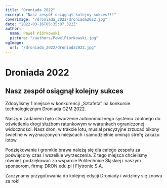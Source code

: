 ```yaml
---
title: "Droniada 2022"
excerpt: "Nasz zespół osiągnął kolejny sukces!!!"
coverImage: "/droniada_2022/droniada2022.jpg"
date: "2022-03-16T05:35:07.322Z"
author:
  name: Paweł Piórkowski
  picture: "/authors/PawelPiorkowski.jpg"
ogImage:
  url: "/droniada_2022/droniada2022.jpg"
---
```


# Droniada 2022

## Nasz zespół osiągnął kolejny sukces

Zdobyliśmy 1 miejsce w konkurencji „Sztafeta” na konkursie technologicznym Droniada GZM 2022.

Naszym zadaniem było stworzenie autonomicznego systemu zdolnego do oświetlenia drogi służbom ratunkowym w warunkach ograniczonej widoczności. Nasz dron, w trakcie lotu, musiał precyzyjne zrzucać bikony świetlne w wyznaczonych miejscach i samodzielnie ominąć strefę zakazu lotów.

Podziękowania i gromkie brawa należą się dla całego zespołu za poświęcony czas i wszelkie wyrzeczenia. Z tego miejsca chcieliśmy również podziękować za wsparcie Politechnice Śląskiej i naszym sponsorom, firmą: DRON.edu.pl i Flytronic S.A.

Zaczynamy przygotowania do kolejnej edycji Droniady i widzimy się znowu za rok!
